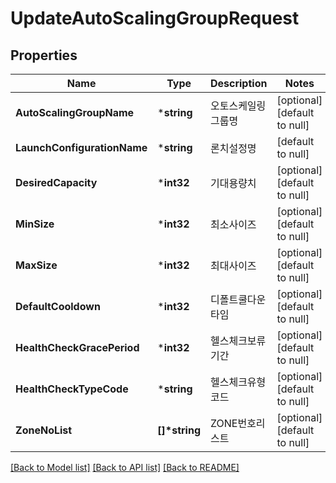 # UpdateAutoScalingGroupRequest

## Properties
Name | Type | Description | Notes
------------ | ------------- | ------------- | -------------
**AutoScalingGroupName** | ***string** | 오토스케일링그룹명 | [optional] [default to null]
**LaunchConfigurationName** | ***string** | 론치설정명 | [default to null]
**DesiredCapacity** | ***int32** | 기대용량치 | [optional] [default to null]
**MinSize** | ***int32** | 최소사이즈 | [optional] [default to null]
**MaxSize** | ***int32** | 최대사이즈 | [optional] [default to null]
**DefaultCooldown** | ***int32** | 디폴트쿨다운타임 | [optional] [default to null]
**HealthCheckGracePeriod** | ***int32** | 헬스체크보류기간 | [optional] [default to null]
**HealthCheckTypeCode** | ***string** | 헬스체크유형코드 | [optional] [default to null]
**ZoneNoList** | **[]\*string** | ZONE번호리스트 | [optional] [default to null]

[[Back to Model list]](../README.md#documentation-for-models) [[Back to API list]](../README.md#documentation-for-api-endpoints) [[Back to README]](../README.md)


